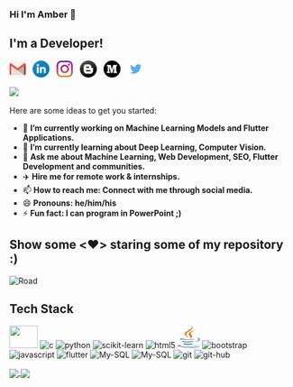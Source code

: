 ### Hi I'm Amber 👋

## I'm a Developer!

<p align='left'>
    <a href="mailto:amberkakkar01@gmail.com"><img height="30" src="https://github.com/amberkakkar01/amberkakkar01/blob/master/assets/gmail.png"></a>&nbsp;&nbsp;
    <a href="https://www.linkedin.com/in/amber-kakkar-242138193/"><img height="30" src="https://github.com/amberkakkar01/amberkakkar01/blob/master/assets/lin.png"></a>&nbsp;&nbsp;
    <a href="https://instagram.com/amberkakkar01"><img height="30" src="https://github.com/amberkakkar01/amberkakkar01/blob/master/assets/instagram.png"></a>&nbsp;&nbsp;
    <a href="https://amberkakkar01.github.io/Profile"><img height="30" src="https://github.com/amberkakkar01/amberkakkar01/blob/master/assets/blog.png"></a>&nbsp;&nbsp;
    <a href="https://medium.com/@amberkakkar01"><img height="30" src="https://github.com/amberkakkar01/amberkakkar01/blob/master/assets/medium.png"></a>&nbsp;&nbsp;
<a href="https://twitter.com/amberkakkar01"><img height="30" src="https://github.com/amberkakkar01/amberkakkar01/blob/master/assets/twit.png"></a>&nbsp;&nbsp;
    </p>

![](https://komarev.com/ghpvc/?username=amberkakkar01)

Here are some ideas to get you started:

- 🔭 **I’m currently working on Machine Learning Models and Flutter Applications.**
- 🌱 **I’m currently learning about Deep Learning, Computer Vision.**
- 💬 **Ask me about Machine Learning, Web Development, SEO, Flutter Development and communities.**
- ✈️ **Hire me for remote work & internships.**
- 📫 **How to reach me: Connect with me through social media.**
- 😄 **Pronouns: he/him/his**
- ⚡ **Fun fact: I can program in PowerPoint ;)** 

## Show some <❤️> staring some of my repository :)


<img src="https://media.giphy.com/media/x45I8CY1Vs45G/giphy.gif" alt="Road" width="600" height="260">

<br>
<h2 align="left">Tech Stack</h2>
<p align="left">
<img src="https://www.flaticon.com/svg/vstatic/svg/226/226777.svg?token=exp=1614669619~hmac=f73237e2e22646617baf3f339f96e493" width="50" height="40"/> 
<img src="https://cdn.iconscout.com/icon/free/png-512/c-programming-569564.png" alt="c" width="46" height="46"/>
<img src="https://raw.githubusercontent.com/gilbarbara/logos/c122ccfcfdb15d9958a85696ff2460ac3b01f8ca/logos/python.svg" alt="python" width="40" height="40"/>
<img src="https://iconape.com/wp-content/png_logo_vector/scikit-learn-logo.png" alt="scikit-learn" width="60" height="40"/> 
<img src="https://raw.githubusercontent.com/gilbarbara/logos/c122ccfcfdb15d9958a85696ff2460ac3b01f8ca/logos/html-5.svg" alt="html5" width="40" height="40"/> 
<img src="https://raw.githubusercontent.com/gilbarbara/logos/c122ccfcfdb15d9958a85696ff2460ac3b01f8ca/logos/java.svg" alt="css3" width="40" height="40"/> 
<img src="https://raw.githubusercontent.com/gilbarbara/logos/c122ccfcfdb15d9958a85696ff2460ac3b01f8ca/logos/bootstrap.svg" alt="bootstrap" width="40" height="40"/>
<img src="https://raw.githubusercontent.com/gilbarbara/logos/c122ccfcfdb15d9958a85696ff2460ac3b01f8ca/logos/javascript.svg" alt="javascript" width="40" height="40"/>
<img src="https://raw.githubusercontent.com/gilbarbara/logos/c122ccfcfdb15d9958a85696ff2460ac3b01f8ca/logos/flutter.svg" alt="flutter" width="40" height="40"/> 
<img src="https://raw.githubusercontent.com/gilbarbara/logos/master/logos/mysql.svg" alt="My-SQL" width="40" height="40"/>
<img src="https://i.pinimg.com/originals/c7/b8/11/c7b8113247fecd83bd9b5ed5bd3f34d5.png" alt="My-SQL" width="50" height="40"/> 
<img src="https://git-scm.com/images/logos/2color-lightbg@2x.png" alt="git" width="70" height="40"/> 
<img src="https://github.githubassets.com/images/modules/logos_page/GitHub-Mark.png" alt="git-hub" width="40" height="40"/> 
</p>

<a href="https://amberkakkar01.github.io">
  <img src="https://github-readme-stats.vercel.app/api?username=amberkakkar01&count_private=true" align="center"/>
</a>
<a href="https://amberkakkar01.github.io">
  <img src="https://github-readme-stats.vercel.app/api/top-langs/?username=amberkakkar01&layout=compact" align="center"/>
</a>

